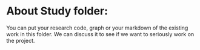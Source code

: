 # About Study folder:

You can put your research code, graph or your markdown of the existing work in this folder. We can discuss it to see if we want to seriously work on the project.